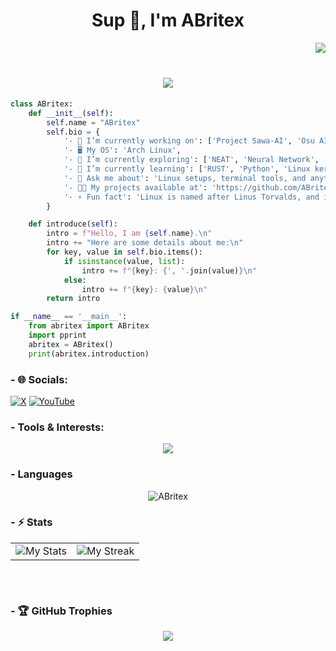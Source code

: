 <h1 align="center">Sup 👋, I'm ABritex</h1>

<img align="right" src="https://visitcount.itsvg.in/api?id=ABritex&icon=2&color=7" /><br/>

<h1 align="center">
    <img src="https://readme-typing-svg.demolab.com?font=Fira+Code&weight=900&size=23&pause=1000&color=F74C00&center=true&vCenter=true&width=435&lines=Casual+Freelancer+Programmer;Insomniac+and+Mentally+Fatigue" />
</h1>

```py
class ABritex:
    def __init__(self):
        self.name = "ABritex"
        self.bio = {
            '- 💼 I’m currently working on': ['Project Sawa-AI', 'Osu AI', 'Stream Deck'],
            '- 🖥️ My OS': 'Arch Linux',
            '- 🔭 I’m currently exploring': ['NEAT', 'Neural Network', 'Automation scripts'],
            '- 🌱 I’m currently learning': ['RUST', 'Python', 'Linux kernel tweaks'],
            '- 💬 Ask me about': 'Linux setups, terminal tools, and anything tech!',
            '- 👨‍💻 My projects available at': 'https://github.com/ABritex',
            '- ⚡ Fun fact': 'Linux is named after Linus Torvalds, and its mascot is a penguin named Tux.'
        }

    def introduce(self):
        intro = f"Hello, I am {self.name}.\n"
        intro += "Here are some details about me:\n"
        for key, value in self.bio.items():
            if isinstance(value, list):
                intro += f"{key}: {', '.join(value)}\n"
            else:
                intro += f"{key}: {value}\n"
        return intro

if __name__ == '__main__':
    from abritex import ABritex
    import pprint
    abritex = ABritex()
    print(abritex.introduction)


```

### - 🌐 Socials:

[![X](https://img.shields.io/badge/X-black.svg?logo=X&logoColor=white)](https://x.com/ABritex) [![YouTube](https://img.shields.io/badge/YouTube-%23FF0000.svg?logo=YouTube&logoColor=white)](https://youtube.com/@NiXcS825)

### - Tools & Interests:

<div align="center">
  <a href="https://skillicons.dev">
    <img  src="https://skillicons.dev/icons?i=arch,windows,bash,py,java,cpp,c,cs,go,rust,html,css,js,typescript,php,nodejs,npm,bootstrap,angular,mysql,sqlite,arduino,raspberrypi,git,github,vercel,firebase,gcp,docker,pytorch,tensorflow" />
  </a>
  <br/>
</div>

### - Languages

<p align="center" >
  <a target="_blank"><img src="https://github-readme-stats.vercel.app/api/top-langs/?username=ABritex&theme=catppuccin_mocha&hide_border=true&include_all_commits=false&count_private=true&layout=compact" alt=" ABritex"/></a>
</p>

### - ⚡️ Stats

<table align="center", style="border:none;">
  <tr style="border:none;">
    <td style="border:none;"><a target="_blank"><img src="https://github-readme-stats.vercel.app/api?username=ABritex&theme=catppuccin_mocha&hide_border=true&include_all_commits=false&count_private" alt="My Stats"/></a></td>
    <td style="border:none;"><a target="_blank"><img src="https://github-readme-streak-stats.herokuapp.com/?user=ABritex&theme=catppuccin_mocha&hide_border=true" alt="My Streak"/></a></td>
  </tr>
</table>
<br>

![]()

### - 🏆 GitHub Trophies

<p align="center" >
  <a target="_blank"><img src="https://github-profile-trophy.vercel.app/?username=ABritex&theme=catppuccin_mocha&no-frame=false&no-bg=true&margin-w=4"></a>
</p>
